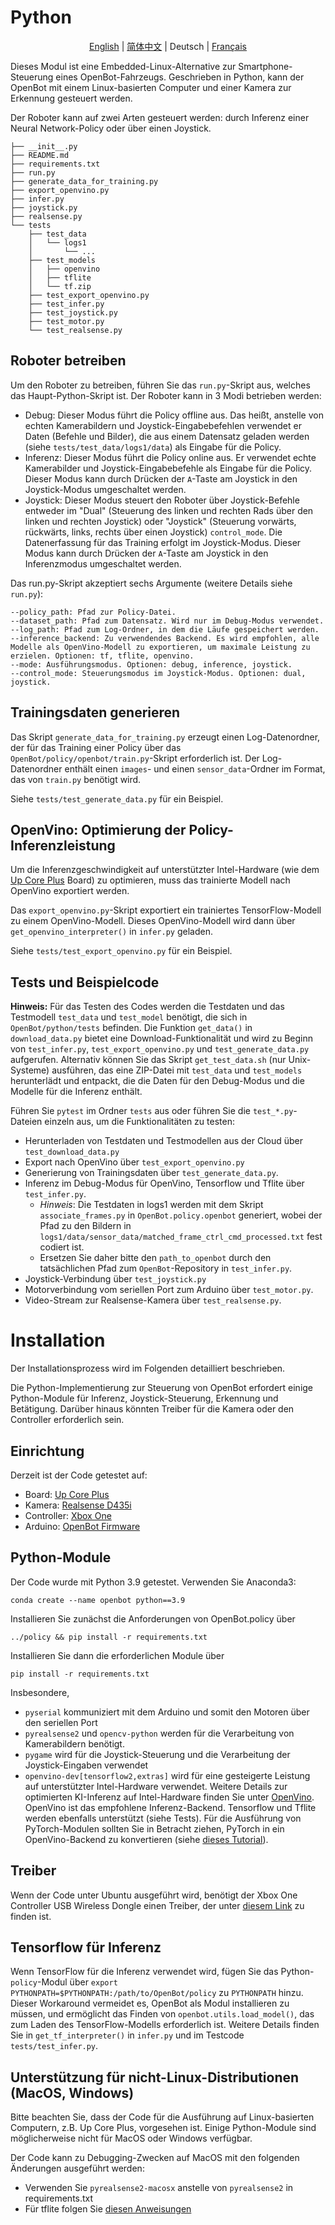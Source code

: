 # Python

<p align="center">
  <a href="README.md">English</a> |
  <a href="README.zh-CN.md">简体中文</a> |
  <span>Deutsch</span> |
  <a href="README.fr-FR.md">Français</a>
</p>

Dieses Modul ist eine Embedded-Linux-Alternative zur Smartphone-Steuerung eines OpenBot-Fahrzeugs. Geschrieben in Python, kann der OpenBot mit einem Linux-basierten Computer und einer Kamera zur Erkennung gesteuert werden.

Der Roboter kann auf zwei Arten gesteuert werden: durch Inferenz einer Neural Network-Policy oder über einen Joystick.

```
├── __init__.py
├── README.md
├── requirements.txt
├── run.py
├── generate_data_for_training.py
├── export_openvino.py
├── infer.py
├── joystick.py
├── realsense.py
└── tests
    ├── test_data
    │   └── logs1
    │       └── ...
    ├── test_models
    │   ├── openvino
    │   ├── tflite
    │   └── tf.zip
    ├── test_export_openvino.py
    ├── test_infer.py
    ├── test_joystick.py
    ├── test_motor.py
    └── test_realsense.py

```
## Roboter betreiben

Um den Roboter zu betreiben, führen Sie das `run.py`-Skript aus, welches das Haupt-Python-Skript ist. Der Roboter kann in 3 Modi betrieben werden:
- Debug: Dieser Modus führt die Policy offline aus. Das heißt, anstelle von echten Kamerabildern und Joystick-Eingabebefehlen verwendet er Daten (Befehle und Bilder), die aus einem Datensatz geladen werden (siehe `tests/test_data/logs1/data`) als Eingabe für die Policy.
- Inferenz: Dieser Modus führt die Policy online aus. Er verwendet echte Kamerabilder und Joystick-Eingabebefehle als Eingabe für die Policy. Dieser Modus kann durch Drücken der `A`-Taste am Joystick in den Joystick-Modus umgeschaltet werden.
- Joystick: Dieser Modus steuert den Roboter über Joystick-Befehle entweder im "Dual" (Steuerung des linken und rechten Rads über den linken und rechten Joystick) oder "Joystick" (Steuerung vorwärts, rückwärts, links, rechts über einen Joystick) `control_mode`. Die Datenerfassung für das Training erfolgt im Joystick-Modus. Dieser Modus kann durch Drücken der `A`-Taste am Joystick in den Inferenzmodus umgeschaltet werden.

Das run.py-Skript akzeptiert sechs Argumente (weitere Details siehe `run.py`):
```
--policy_path: Pfad zur Policy-Datei.
--dataset_path: Pfad zum Datensatz. Wird nur im Debug-Modus verwendet.
--log_path: Pfad zum Log-Ordner, in dem die Läufe gespeichert werden.
--inference_backend: Zu verwendendes Backend. Es wird empfohlen, alle Modelle als OpenVino-Modell zu exportieren, um maximale Leistung zu erzielen. Optionen: tf, tflite, openvino.
--mode: Ausführungsmodus. Optionen: debug, inference, joystick.
--control_mode: Steuerungsmodus im Joystick-Modus. Optionen: dual, joystick.
```
## Trainingsdaten generieren
Das Skript `generate_data_for_training.py` erzeugt einen Log-Datenordner, der für das Training einer Policy über das `OpenBot/policy/openbot/train.py`-Skript erforderlich ist. Der Log-Datenordner enthält einen `images`- und einen `sensor_data`-Ordner im Format, das von `train.py` benötigt wird.

Siehe `tests/test_generate_data.py` für ein Beispiel.

## OpenVino: Optimierung der Policy-Inferenzleistung
Um die Inferenzgeschwindigkeit auf unterstützter Intel-Hardware (wie dem [Up Core Plus](https://up-board.org/upcoreplus/specifications/) Board) zu optimieren, muss das trainierte Modell nach OpenVino exportiert werden.

Das `export_openvino.py`-Skript exportiert ein trainiertes TensorFlow-Modell zu einem OpenVino-Modell. Dieses OpenVino-Modell wird dann über `get_openvino_interpreter()` in `infer.py` geladen.

Siehe `tests/test_export_openvino.py` für ein Beispiel.

## Tests und Beispielcode

**Hinweis:** Für das Testen des Codes werden die Testdaten und das Testmodell `test_data` und `test_model` benötigt, die sich in `OpenBot/python/tests` befinden. Die Funktion `get_data()` in `download_data.py` bietet eine Download-Funktionalität und wird zu Beginn von `test_infer.py`, `test_export_openvino.py` und `test_generate_data.py` aufgerufen. Alternativ können Sie das Skript `get_test_data.sh` (nur Unix-Systeme) ausführen, das eine ZIP-Datei mit `test_data` und `test_models` herunterlädt und entpackt, die die Daten für den Debug-Modus und die Modelle für die Inferenz enthält.

Führen Sie `pytest` im Ordner `tests` aus oder führen Sie die `test_*.py`-Dateien einzeln aus, um die Funktionalitäten zu testen:

- Herunterladen von Testdaten und Testmodellen aus der Cloud über `test_download_data.py`
- Export nach OpenVino über `test_export_openvino.py`
- Generierung von Trainingsdaten über `test_generate_data.py`.
- Inferenz im Debug-Modus für OpenVino, Tensorflow und Tflite über `test_infer.py`.
    - *Hinweis*: Die Testdaten in logs1 werden mit dem Skript `associate_frames.py` in `OpenBot.policy.openbot` generiert, wobei der Pfad zu den Bildern in `logs1/data/sensor_data/matched_frame_ctrl_cmd_processed.txt` fest codiert ist.
    - Ersetzen Sie daher bitte den `path_to_openbot` durch den tatsächlichen Pfad zum `OpenBot`-Repository in `test_infer.py`.
- Joystick-Verbindung über `test_joystick.py`
- Motorverbindung vom seriellen Port zum Arduino über `test_motor.py`.
- Video-Stream zur Realsense-Kamera über `test_realsense.py`.

# Installation
Der Installationsprozess wird im Folgenden detailliert beschrieben.

Die Python-Implementierung zur Steuerung von OpenBot erfordert einige Python-Module für Inferenz, Joystick-Steuerung, Erkennung und Betätigung.
Darüber hinaus könnten Treiber für die Kamera oder den Controller erforderlich sein.

## Einrichtung
Derzeit ist der Code getestet auf:
- Board: [Up Core Plus](https://up-board.org/upcoreplus/specifications/)
- Kamera: [Realsense D435i](https://www.intelrealsense.com/depth-camera-d435i/)
- Controller: [Xbox One](https://www.microsoft.com/en-gb/store/collections/xboxcontrollers?source=lp)
- Arduino: [OpenBot Firmware](https://github.com/isl-org/OpenBot/blob/master/firmware/README.md)

## Python-Module

Der Code wurde mit Python 3.9 getestet. Verwenden Sie Anaconda3:
```
conda create --name openbot python==3.9
```

Installieren Sie zunächst die Anforderungen von OpenBot.policy über
```
../policy && pip install -r requirements.txt
```

Installieren Sie dann die erforderlichen Module über
```
pip install -r requirements.txt
```

Insbesondere,
- `pyserial` kommuniziert mit dem Arduino und somit den Motoren über den seriellen Port
- `pyrealsense2` und `opencv-python` werden für die Verarbeitung von Kamerabildern benötigt.
- `pygame` wird für die Joystick-Steuerung und die Verarbeitung der Joystick-Eingaben verwendet
- `openvino-dev[tensorflow2,extras]` wird für eine gesteigerte Leistung auf unterstützter Intel-Hardware verwendet. Weitere Details zur optimierten KI-Inferenz auf Intel-Hardware finden Sie unter [OpenVino](https://docs.openvino.ai/latest/home.html). OpenVino ist das empfohlene Inferenz-Backend. Tensorflow und Tflite werden ebenfalls unterstützt (siehe Tests). Für die Ausführung von PyTorch-Modulen sollten Sie in Betracht ziehen, PyTorch in ein OpenVino-Backend zu konvertieren (siehe [dieses Tutorial](https://docs.openvino.ai/latest/openvino_docs_MO_DG_prepare_model_convert_model_Convert_Model_From_PyTorch.html)).

## Treiber
Wenn der Code unter Ubuntu ausgeführt wird, benötigt der Xbox One Controller USB Wireless Dongle einen Treiber, der unter [diesem Link](https://github.com/medusalix/xone) zu finden ist.

## Tensorflow für Inferenz
Wenn TensorFlow für die Inferenz verwendet wird, fügen Sie das Python-`policy`-Modul über `export PYTHONPATH=$PYTHONPATH:/path/to/OpenBot/policy` zu `PYTHONPATH` hinzu. Dieser Workaround vermeidet es, OpenBot als Modul installieren zu müssen, und ermöglicht das Finden von `openbot.utils.load_model()`, das zum Laden des TensorFlow-Modells erforderlich ist. Weitere Details finden Sie in `get_tf_interpreter()` in `infer.py` und im Testcode `tests/test_infer.py`.

## Unterstützung für nicht-Linux-Distributionen (MacOS, Windows)

Bitte beachten Sie, dass der Code für die Ausführung auf Linux-basierten Computern, z.B. Up Core Plus, vorgesehen ist. Einige Python-Module sind möglicherweise nicht für MacOS oder Windows verfügbar.

Der Code kann zu Debugging-Zwecken auf MacOS mit den folgenden Änderungen ausgeführt werden:
- Verwenden Sie `pyrealsense2-macosx` anstelle von `pyrealsense2` in requirements.txt
- Für tflite folgen Sie [diesen Anweisungen](https://github.com/milinddeore/TfLite-Standalone-build-Linux-MacOS)
